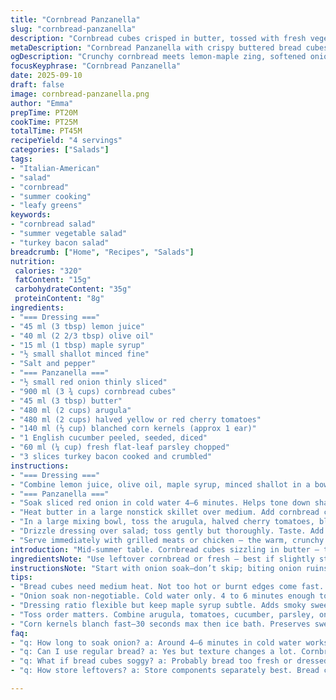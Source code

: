 ```yaml
---
title: "Cornbread Panzanella"
slug: "cornbread-panzanella"
description: "Cornbread cubes crisped in butter, tossed with fresh vegetables, peppery arugula, and a tangy maple-lemon dressing with garlic bite. Onion softened in cold water to tame harshness. Bacon crunch adds smoky pop. Summer colors, textures merging. Grilled meat or chicken waiting on the side. A salad that’s more than leaves – chewy, juicy, with bursts of corn sweetness and acidity. Timing matters, knowing when bread browns without burning, when onion stops biting, folding flavors gently but not limp."
metaDescription: "Cornbread Panzanella with crispy buttered bread cubes, sharp onion soak, tangy maple-lemon dressing, smoky turkey bacon, fresh veggies providing bright, layered textures."
ogDescription: "Crunchy cornbread meets lemon-maple zing, softened onion, arugula pepper, and bacon pop. Toss fast. Timing on bread browning and soak key for texture contrast."
focusKeyphrase: "Cornbread Panzanella"
date: 2025-09-10
draft: false
image: cornbread-panzanella.png
author: "Emma"
prepTime: PT20M
cookTime: PT25M
totalTime: PT45M
recipeYield: "4 servings"
categories: ["Salads"]
tags:
- "Italian-American"
- "salad"
- "cornbread"
- "summer cooking"
- "leafy greens"
keywords:
- "cornbread salad"
- "summer vegetable salad"
- "turkey bacon salad"
breadcrumb: ["Home", "Recipes", "Salads"]
nutrition: 
 calories: "320"
 fatContent: "15g"
 carbohydrateContent: "35g"
 proteinContent: "8g"
ingredients:
- "=== Dressing ==="
- "45 ml (3 tbsp) lemon juice"
- "40 ml (2 2/3 tbsp) olive oil"
- "15 ml (1 tbsp) maple syrup"
- "½ small shallot minced fine"
- "Salt and pepper"
- "=== Panzanella ==="
- "½ small red onion thinly sliced"
- "900 ml (3 ¾ cups) cornbread cubes"
- "45 ml (3 tbsp) butter"
- "480 ml (2 cups) arugula"
- "480 ml (2 cups) halved yellow or red cherry tomatoes"
- "140 ml (⅔ cup) blanched corn kernels (approx 1 ear)"
- "1 English cucumber peeled, seeded, diced"
- "60 ml (¼ cup) fresh flat-leaf parsley chopped"
- "3 slices turkey bacon cooked and crumbled"
instructions:
- "=== Dressing ==="
- "Combine lemon juice, olive oil, maple syrup, minced shallot in a bowl. Whisk briskly until glossy. Salt and pepper to taste. Set aside. The acidity and sweetness balance the robust bread and fresh veg."
- "=== Panzanella ==="
- "Soak sliced red onion in cold water 4–6 minutes. Helps tone down sharpness and remove sulfur bite but keep crispness. Drain well, pat dry."
- "Heat butter in a large nonstick skillet over medium. Add cornbread cubes; sauté, turning often so all sides brown lightly. Look for deep golden edges, not burnt spots – smells nutty, sounds crisping. Remove and let cool on a plate — cooling keeps cubes firm but tender inside."
- "In a large mixing bowl, toss the arugula, halved cherry tomatoes, blanched corn kernels, cucumber, parsley, softened onion, and cooled cornbread cubes."
- "Drizzle dressing over salad; toss gently but thoroughly. Taste. Add salt or more lemon if needed. The vinegar bite wakes the sweetness, bacon crunch brightens the earthy cornbread. Use turkey bacon for less fat, or omit for vegetarian, adding toasted pumpkin seeds for crunch."
- "Serve immediately with grilled meats or chicken – the warm, crunchy bread contrasts with fresh vegetables. Do not let it sit long; bread gets soggy fast."
introduction: "Mid-summer table. Cornbread cubes sizzling in butter – that crackle, smell of toasting. Sharp onion dipped in cold water; how water tames the bite but keeps brightness. Sweet cherry tomatoes, fresh cucumber — cool, crisp. Arugula pepper running through. Dressing sharp with lemon and maple syrup pulling contrasting notes. Tried plain vinaigrette before – lost the maple. Glad I added it. Bacon? Crucial chunk of smoky saltiness, a texture jump. Sub turkey bacon for less grease but miss a bit. Tangle of parsley, crisp corn kernels add pop. Salad isn’t just leaves, but a chorus of sweet, savory, crunch. Not to let sit—dryness fades fast. Know when bread’s golden enough. No black spots. Simple, yet layers inside each bite. Season with salt carefully; dressing can mask or mute. Learned that the hard way."
ingredientsNote: "Use leftover cornbread or fresh – best if slightly stale to hold up; fresh too soft, turns mushy. Butter browns better than oil here; milk solids add flavor and help crust. Shallot swaps well for garlic if you want subdued pungency; garlic harsher, can overpower. Maple syrup replaces sugar or honey, adding a subtle smoky sweetness matching cornbread nuance. Onion softened in cold water, never hot or it will lose crispness and color – quick soak just enough to tame sharp edges. Cherry tomatoes best fresh, bright colors; if lacking, grape tomatoes can work. Blanch corn quickly—30 seconds in boiling water, then ice bath to keep color and snap. Bacon optional but recommended – turkey bacon if watching fat, or smoked almonds if vegetarian twist. Parsley chopped fresh; dried won’t cut it here."
instructionsNote: "Start with onion soak—don’t skip; biting onion ruins balance. Timing on cornbread crucial; medium heat stops burning and develops toasty edges. Watch texture—if cubes too soft inside, bread too fresh or over-soaked. Let cubes cool before tossing or dressing wilts them. Combine tomatoes, cucumber, arugula, parsley and onion only after bread is ready—this keeps freshness. Pour vinaigrette over last to control sogginess; better to toss gently to preserve textures. Adjust acidity after tasting—the lemon-maple ratio is flexible, some seasons call for more citrus. Toss with crumbled bacon just before serving; keep warm bread contrast alive. If preparing ahead, keep components separate, toss right before eating. Could add finely sliced radishes for peppery snap, or diced avocado for richness but changes texture. Familiarity comes with practice – watch bread closely, loosenaroma cues, dress in stages. Not the salad to over-mix or to let rest long; crunchy edges fade quickly."
tips:
- "Bread cubes need medium heat. Not too hot or burnt edges come fast. Listen for subtle crackle, smell nuttiness; that’s your signal. Let cool fully after browning—hot crumbs soften veggies. Bread freshness matters; stale holds structure better, fresh ones get mushy too quick. Patience on browning rewards texture contrast."
- "Onion soak non-negotiable. Cold water only. 4 to 6 minutes enough to tame sulfur bite but keep snap. Hot water destroys crispness and color. After soak, drain and dry well or dressing dilutes. Sharpness should mellow but onion’s brightness stays. Avoid over-soak or salad turns watery, limp onion kills balance."
- "Dressing ratio flexible but keep maple syrup subtle. Adds smoky sweet without overpowering lemon’s sharp tang. Whisk briskly to emulsify fully; should feel glossy, not oily. Shallots can swap in for garlic if you want milder pungency. Salt carefully post whisking; uneven seasoning dulls profile or masks bread’s toasted flavor."
- "Toss order matters. Combine arugula, tomatoes, cucumber, parsley, onion only after bread cools to keep greens crisp. Pour dressing over last; fold gently to preserve textures. Toss with crumbled turkey bacon right before serving to keep smoky crunch intact. For vegetarians, toasted pumpkin or smoked almonds add crunch substitute."
- "Corn kernels blanch fast—30 seconds max then ice bath. Preserves sweetness, color, crunch. Over-blanch ruins snap and dulls taste. Watch cornbread cubes closely during sauté; inside softness indicates bread too fresh or soaked too long. Cooked bacon, dressing, and bread create layered texture bursts; timing on each affects final mouthfeel."
faq:
- "q: How long to soak onion? a: Around 4–6 minutes in cold water works. Longer over-softens; shorter leaves bite too sharp. Drain and dry after soak very important. Not cold water loses crispness, heat ruins color."
- "q: Can I use regular bread? a: Yes but texture changes a lot. Cornbread’s crumb and slight sweetness unique. Regular bread needs drying out or toasting longer to hold up. Butter browning adds flavor unique to cornbread."
- "q: What if bread cubes soggy? a: Probably bread too fresh or dressed before cooling. Cool cubes fully after sauté. Add dressing last and toss lightly. Avoid over-soaking onion or watery veggies leaking. Crisp edges key to contrast."
- "q: How store leftovers? a: Store components separately best. Bread cubes and dressing in separate containers. Toss veggies fresh before serving again. Refrigerate; salad texture fades fast otherwise. No sitting too long or bread sogs quickly."

---
```

